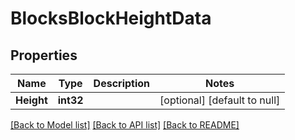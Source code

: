 # BlocksBlockHeightData

## Properties
Name | Type | Description | Notes
------------ | ------------- | ------------- | -------------
**Height** | **int32** |  | [optional] [default to null]

[[Back to Model list]](../README.md#documentation-for-models) [[Back to API list]](../README.md#documentation-for-api-endpoints) [[Back to README]](../README.md)


